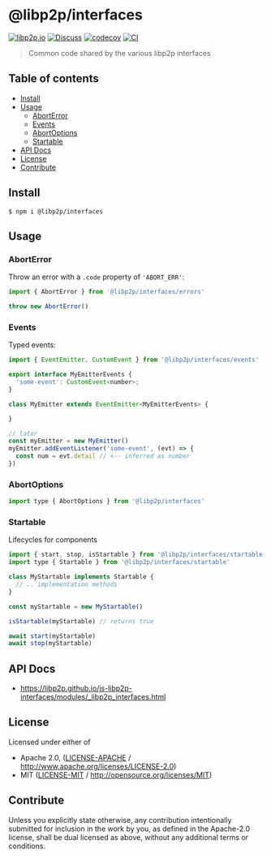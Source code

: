 # @libp2p/interfaces <!-- omit in toc -->

[![libp2p.io](https://img.shields.io/badge/project-libp2p-yellow.svg?style=flat-square)](http://libp2p.io/)
[![Discuss](https://img.shields.io/discourse/https/discuss.libp2p.io/posts.svg?style=flat-square)](https://discuss.libp2p.io)
[![codecov](https://img.shields.io/codecov/c/github/libp2p/js-libp2p-interfaces.svg?style=flat-square)](https://codecov.io/gh/libp2p/js-libp2p-interfaces)
[![CI](https://img.shields.io/github/actions/workflow/status/libp2p/js-libp2p-interfaces/js-test-and-release.yml?branch=master\&style=flat-square)](https://github.com/libp2p/js-libp2p-interfaces/actions/workflows/js-test-and-release.yml?query=branch%3Amaster)

> Common code shared by the various libp2p interfaces

## Table of contents <!-- omit in toc -->

- [Install](#install)
- [Usage](#usage)
  - [AbortError](#aborterror)
  - [Events](#events)
  - [AbortOptions](#abortoptions)
  - [Startable](#startable)
- [API Docs](#api-docs)
- [License](#license)
- [Contribute](#contribute)

## Install

```console
$ npm i @libp2p/interfaces
```

## Usage

### AbortError

Throw an error with a `.code` property of `'ABORT_ERR'`:

```js
import { AbortError } from '@libp2p/interfaces/errors'

throw new AbortError()
```

### Events

Typed events:

```js
import { EventEmitter, CustomEvent } from '@libp2p/interfaces/events'

export interface MyEmitterEvents {
  'some-event': CustomEvent<number>;
}

class MyEmitter extends EventEmitter<MyEmitterEvents> {

}

// later
const myEmitter = new MyEmitter()
myEmitter.addEventListener('some-event', (evt) => {
  const num = evt.detail // <-- inferred as number
})
```

### AbortOptions

```js
import type { AbortOptions } from '@libp2p/interfaces'
```

### Startable

Lifecycles for components

```js
import { start, stop, isStartable } from '@libp2p/interfaces/startable'
import type { Startable } from '@libp2p/interfaces/startable'

class MyStartable implements Startable {
  // .. implementation methods
}

const myStartable = new MyStartable()

isStartable(myStartable) // returns true

await start(myStartable)
await stop(myStartable)
```

## API Docs

- <https://libp2p.github.io/js-libp2p-interfaces/modules/_libp2p_interfaces.html>

## License

Licensed under either of

- Apache 2.0, ([LICENSE-APACHE](LICENSE-APACHE) / <http://www.apache.org/licenses/LICENSE-2.0>)
- MIT ([LICENSE-MIT](LICENSE-MIT) / <http://opensource.org/licenses/MIT>)

## Contribute

Unless you explicitly state otherwise, any contribution intentionally submitted for inclusion in the work by you, as defined in the Apache-2.0 license, shall be dual licensed as above, without any additional terms or conditions.
